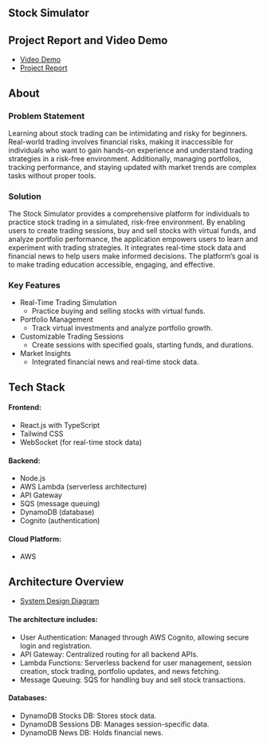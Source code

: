 ## Stock Simulator

## Project Report and Video Demo

- [Video Demo](https://youtu.be/YWBZWLkrCVI)
- [Project Report](https://drive.google.com/file/d/1CJNmW_5yLYljd7D5o20oUhAlEHikr2rv/view?usp=sharing)

## About

### Problem Statement

Learning about stock trading can be intimidating and risky for beginners. Real-world trading involves financial risks, making it inaccessible for individuals who want to gain hands-on experience and understand trading strategies in a risk-free environment. Additionally, managing portfolios, tracking performance, and staying updated with market trends are complex tasks without proper tools.

### Solution

The Stock Simulator provides a comprehensive platform for individuals to practice stock trading in a simulated, risk-free environment. By enabling users to create trading sessions, buy and sell stocks with virtual funds, and analyze portfolio performance, the application empowers users to learn and experiment with trading strategies. It integrates real-time stock data and financial news to help users make informed decisions. The platform’s goal is to make trading education accessible, engaging, and effective.

### Key Features

- Real-Time Trading Simulation
  - Practice buying and selling stocks with virtual funds.
- Portfolio Management
  - Track virtual investments and analyze portfolio growth.
- Customizable Trading Sessions
  - Create sessions with specified goals, starting funds, and durations.
- Market Insights
  - Integrated financial news and real-time stock data.



## Tech Stack

#### Frontend:

- React.js with TypeScript
- Tailwind CSS
- WebSocket (for real-time stock data)

#### Backend:

- Node.js
- AWS Lambda (serverless architecture)
- API Gateway
- SQS (message queuing)
- DynamoDB (database)
- Cognito (authentication)

#### Cloud Platform:
- AWS

## Architecture Overview

- [System Design Diagram]()

#### The architecture includes:

- User Authentication: Managed through AWS Cognito, allowing secure login and registration.
- API Gateway: Centralized routing for all backend APIs.
- Lambda Functions: Serverless backend for user management, session creation, stock trading, portfolio updates, and news fetching.
- Message Queuing: SQS for handling buy and sell stock transactions.

#### Databases:

- DynamoDB Stocks DB: Stores stock data.
- DynamoDB Sessions DB: Manages session-specific data.
- DynamoDB News DB: Holds financial news.
